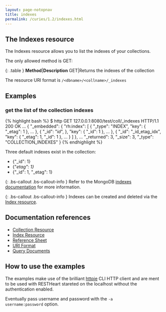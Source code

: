 ```yaml
---
layout: page-notopnav
title: indexes
permalink: /curies/1.2/indexes.html
---
```


## The Indexes resource

The Indexes resource allows you to list the indexes of your collections. 

The only allowed method is GET:

{: .table }
**Method**|**Description**
GET|Returns the indexes of the collection <collname>

The resource URI format is <code>/&lt;dbname&gt;/&lt;collname&gt;/_indexes</code>

## Examples

### get the list of the collection indexes

{% highlight bash %}
$ http GET 127.0.0.1:8080/test/coll/_indexes
HTTP/1.1 200 OK
...
{
    "_embedded": {
        "rh:index": [
            {
                "_type": "INDEX", 
                "key": {
                    "_etag": 1
                },
                ...
            }, 
            {
                "_id": "_id_", 
                }, 
                "key": {
                    "_id": 1
                },
                ...
            }, 
            {
                "_id": "_id_etag_idx", 
                "key": {
                    "_etag": 1, 
                    "_id": 1
                },
                ...
            }
        ]
    }, 
    ...
    "_returned": 3, 
    "_size": 3, 
    "_type": "COLLECTION_INDEXES"
}
{% endhighlight %}

Three default indexes exist in the collection:

* {"_id": 1}
* {"_etag": 1}_
* {"_id": 1, "_etag": 1}

{: .bs-callout .bs-callout-info }
Refer to the MongoDB <a href="http://docs.mongodb.org/manual/indexes/" target="_blank">indexes documentation</a> for more information.

{: .bs-callout .bs-callout-info }
Indexes can be created and deleted via the [Index resource](cindex.html).

## Documentation references

* [Collection Resource](coll.html)
* [Index Resource](cindex.html)
* <a href="https://softinstigate.atlassian.net/wiki/x/SoCM" target="_blank">Reference Sheet</a>
* <a href="https://softinstigate.atlassian.net/wiki/x/ToCM" target="_blank">URI Format</a>
* <a href="https://softinstigate.atlassian.net/wiki/x/XACk" target="_blank">Query Documents</a>

## How to use the examples
The examples make use of the brilliant [httpie](https://github.com/jkbrzt/httpie) CLI HTTP client and are ment to be used with RESTHeart stareted on the localhost without the authentication enabled.

Eventually pass username and password with the <code>-a username:password</code> option.